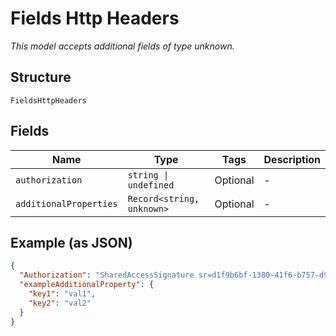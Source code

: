 
# Fields Http Headers

*This model accepts additional fields of type unknown.*

## Structure

`FieldsHttpHeaders`

## Fields

| Name | Type | Tags | Description |
|  --- | --- | --- | --- |
| `authorization` | `string \| undefined` | Optional | - |
| `additionalProperties` | `Record<string, unknown>` | Optional | - |

## Example (as JSON)

```json
{
  "Authorization": "SharedAccessSignature sr=d1f9b6bf-1380-41f6-b757-d9805e48392b&sig=EF5tnXClw3MWkb84OkIOUhMH%2FaS1DRD2nXT69QR8RD8%3D&skn=TSCCtoken&se=1648827260410",
  "exampleAdditionalProperty": {
    "key1": "val1",
    "key2": "val2"
  }
}
```

